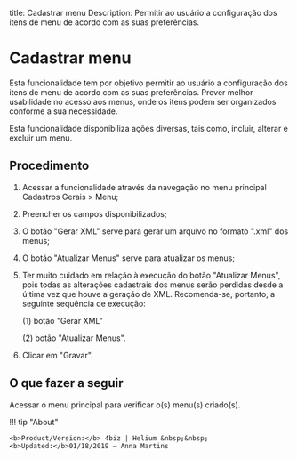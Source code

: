 title: Cadastrar menu
Description: Permitir ao usuário a configuração dos itens de menu de acordo com as suas preferências.
# Cadastrar menu

Esta funcionalidade tem por objetivo permitir ao usuário a configuração dos
itens de menu de acordo com as suas preferências. Prover melhor usabilidade no
acesso aos menus, onde os itens podem ser organizados conforme a sua
necessidade.

Esta funcionalidade disponibiliza ações diversas, tais como, incluir, alterar e
excluir um menu.

Procedimento
----------------

1.  Acessar a funcionalidade através da navegação no menu principal Cadastros
    Gerais \> Menu;

2.  Preencher os campos disponibilizados;

3.  O botão "Gerar XML" serve para gerar um arquivo no formato ".xml" dos menus;

4.  O botão "Atualizar Menus" serve para atualizar os menus;

5.  Ter muito cuidado em relação à execução do botão "Atualizar Menus", pois
    todas as alterações cadastrais dos menus serão perdidas desde a última vez
    que houve a geração de XML. Recomenda-se, portanto, a seguinte sequência de
    execução: 
    
    (1) botão "Gerar XML" 
    
    (2) botão "Atualizar Menus".

6.  Clicar em "Gravar".

O que fazer a seguir
------------------------

Acessar o menu principal para verificar o(s) menu(s) criado(s).



!!! tip "About"

    <b>Product/Version:</b> 4biz | Helium &nbsp;&nbsp;
    <b>Updated:</b>01/18/2019 – Anna Martins

